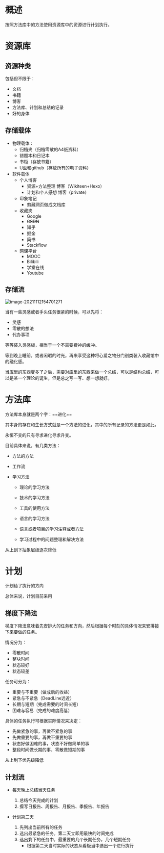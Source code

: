 # 概述

按照方法库中的方法使用资源库中的资源进行计划执行。

# 资源库

## 资源种类

包括但不限于：

- 文档
- 书籍
- 博客
- 方法库、计划和总结的记录
- 好的身体

## 存储载体

- 物理载体：
  - 归档夹（归档零散的A4纸资料）
  - 错题本和日记本
  - 书柜（存放书籍）
  - U盘和github（存放所有的电子资料）
- 软件载体
  - 个人博客
    - 资源+方法整理 博客（Wikiteen+Hexo）
    - 计划和个人感想 博客（private）
  - 印象笔记
    - 剪藏网页做成文档库
  - 收藏夹
    - Google
    - ~~CSDN~~
    - 知乎
    - 掘金
    - 简书
    - Stackflow
  - 网课平台
    - MOOC
    - Bilibili
    - 学堂在线
    - Youtube

## 存储流

![image-20211112154701271](https://cdn.jsdelivr.net/gh/jdccccc/PictureBed/BlogImg/image-20211112154701271.png)

当有一些灵感或者手头任务很紧的时候，可以先将：

- 灵感
- 零散的想法
- 代办事项

等等装入灵感板，相当于一个不需要费神的缓冲。

等到晚上睡前，或者闲暇的时光，再来享受这种将心爱之物分门别类装入收藏馆中的融化感。

当库里的东西变多了之后，需要对库里的东西来做一个总结，可以是结构总结，可以是某一个理论的诞生，但是总之写一写、想一想就好。

# 方法库

方法库本身就是两个字：==进化==

其本身的存在和生长方式就是一个方法的进化，其中的所有记录的方法更是如此。

永恒不变的只有寻求进化寻求升变。



目前具体来说，有几类方法：

- 方法的方法

- 工作流

- 学习方法

  - 理论的学习方法

  - 技术的学习方法

  - 工具的使用方法

  - 语言的学习方法

  - 语言或者项目的学习注释或者方法

  - 学习过程中的问题整理和解决方法

从上到下抽象层级逐次降低



# 计划

计划给了执行的方向

总体来说，计划目前采用

## 梯度下降法

梯度下降法意味着先安排大的任务和方向，然后根据每个时刻的具体情况来安排接下来要做的任务。

情况分为：

- 零散时间
- 整块时间
- 状态较好
- 状态较差

任务可分为：

- 重要与不重要（做成后的收益）
- 紧急与不紧急（DeadLine远近）
- 长期与短期（完成需要的时间长短）
- 困难与容易（完成的难度高低）

具体的任务执行可根据实际情况来决定：

- 先做紧急的事，再做不紧急的事
- 先做重要的事，再做不重要的事
- 状态好做困难的事，状态不好做简单的事
- 整段时间做长期的事，零散做短期的事

从上到下优先级降低

## 计划流

- 每天晚上总结当天任务
  1. 总结今天完成的计划
  2. 攥写日报告、周报告、月报告、季报告、年报告

- 计划第二天
  1. 先列出当前所有的任务
  2. 选出最紧急的任务，第二天立即用最快的时间完成
  3. 选出剩下的任务中，最重要的几个长期任务，几个短期任务
     - 根据第二天当时实际的状态从看板当中选出一个进行执行